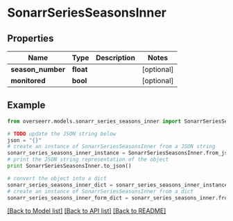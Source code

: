 # SonarrSeriesSeasonsInner


## Properties

Name | Type | Description | Notes
------------ | ------------- | ------------- | -------------
**season_number** | **float** |  | [optional] 
**monitored** | **bool** |  | [optional] 

## Example

```python
from overseerr.models.sonarr_series_seasons_inner import SonarrSeriesSeasonsInner

# TODO update the JSON string below
json = "{}"
# create an instance of SonarrSeriesSeasonsInner from a JSON string
sonarr_series_seasons_inner_instance = SonarrSeriesSeasonsInner.from_json(json)
# print the JSON string representation of the object
print SonarrSeriesSeasonsInner.to_json()

# convert the object into a dict
sonarr_series_seasons_inner_dict = sonarr_series_seasons_inner_instance.to_dict()
# create an instance of SonarrSeriesSeasonsInner from a dict
sonarr_series_seasons_inner_form_dict = sonarr_series_seasons_inner.from_dict(sonarr_series_seasons_inner_dict)
```
[[Back to Model list]](../README.md#documentation-for-models) [[Back to API list]](../README.md#documentation-for-api-endpoints) [[Back to README]](../README.md)


